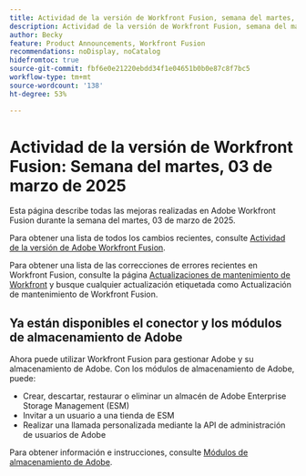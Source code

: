 ```yaml
---
title: Actividad de la versión de Workfront Fusion, semana del martes, 03 de marzo de 2025
description: Actividad de la versión de Workfront Fusion, semana del martes, 03 de marzo de 2025
author: Becky
feature: Product Announcements, Workfront Fusion
recommendations: noDisplay, noCatalog
hidefromtoc: true
source-git-commit: fbf6e0e21220ebdd34f1e04651b0b0e87c8f7bc5
workflow-type: tm+mt
source-wordcount: '138'
ht-degree: 53%

---
```


# Actividad de la versión de Workfront Fusion: Semana del martes, 03 de marzo de 2025

Esta página describe todas las mejoras realizadas en Adobe Workfront Fusion durante la semana del martes, 03 de marzo de 2025.

Para obtener una lista de todos los cambios recientes, consulte [Actividad de la versión de Adobe Workfront Fusion](/help/workfront-fusion/fusion-product-releases/fusion-release-activity.md).

Para obtener una lista de las correcciones de errores recientes en Workfront Fusion, consulte la página [Actualizaciones de mantenimiento de Workfront](https://experienceleague.adobe.com/en/docs/workfront-known-issues/releases/current-updates) y busque cualquier actualización etiquetada como Actualización de mantenimiento de Workfront Fusion.

## Ya están disponibles el conector y los módulos de almacenamiento de Adobe

Ahora puede utilizar Workfront Fusion para gestionar Adobe y su almacenamiento de Adobe. Con los módulos de almacenamiento de Adobe, puede:

* Crear, descartar, restaurar o eliminar un almacén de Adobe Enterprise Storage Management (ESM)
* Invitar a un usuario a una tienda de ESM
* Realizar una llamada personalizada mediante la API de administración de usuarios de Adobe

Para obtener información e instrucciones, consulte [Módulos de almacenamiento de Adobe](/help/workfront-fusion/references/apps-and-modules/adobe-connectors/adobe-storage-modules.md).
